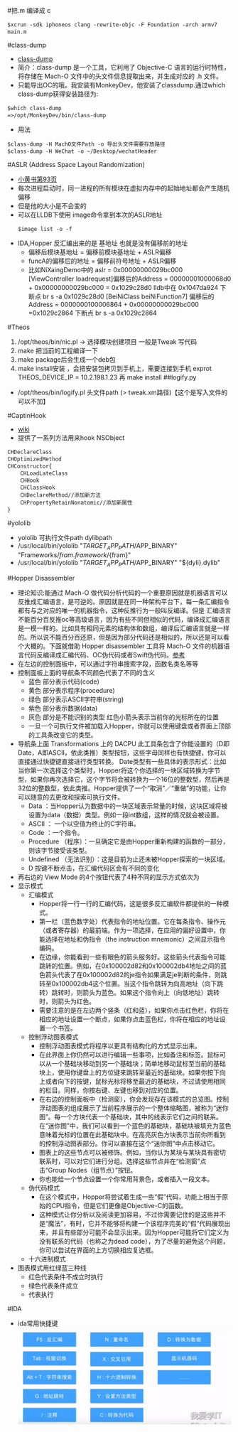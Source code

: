 #把.m 编译成 c 
```
$xcrun -sdk iphoneos clang -rewrite-objc -F Foundation -arch armv7 main.m
```
#class-dump 
- [class-dump](https://juejin.im/post/5bd27205f265da0abd355fcc)
- 简介：class-dump 是一个工具，它利用了 Objective-C 语言的运行时特性，将存储在 Mach-O 文件中的头文件信息提取出来，并生成对应的 .h 文件。
- 只能导出OC的哦。我安装有MonkeyDev，他安装了classdump.通过which class-dump获得安装路径为:
```
$which class-dump 
=>/opt/MonkeyDev/bin/class-dump
```
- 用法
```
$class-dump -H MachO文件Path -o 导出头文件需要存放路径
$class-dump -H WeChat -o ~/Desktop/wechatHeader
```
#ASLR (Address Space Layout Randomization)
- [小黄书第93页](http://theiphonewiki.com/wiki/ASLR)
- 每次进程启动时，同一进程的所有模块在虚拟内存中的起始地址都会产生随机偏移
- 但是他的大小是不会变的
- 可以在LLDB下使用 image命令拿到本次的ASLR地址 
  ```
  $image list -o -f
  ```
- IDA,Hopper 反汇编出来的是 基地址 也就是没有偏移前的地址
  - 偏移后模块基地址 = 偏移前模块基地址 + ASLR偏移
  - funcA的偏移后的地址 = 偏移前符号地址 + ASLR偏移
  - 比如NiXaingDemo中的 aslr = 0x00000000029bc000   
  [ViewController loadrequest]偏移后的Address = 00000001000068d0 + 0x00000000029bc000 
  = 0x1029c28d0
  lldb中在 0x1047da924 下断点 br s -a 0x1029c28d0
  [BeiNiClass beiNiFunction7] 偏移后的Address = 0000000100006864 + 0x00000000029bc000 
  =0x1029c2864 下断点 br s -a 0x1029c2864

#Theos
1. /opt/theos/bin/nic.pl -> 选择模块创建项目 一般是Tweak 写代码
2. make 把当前的工程编译一下
3. make package后会生成一个deb包
4. make install安装 ，会把安装包拷贝到手机上，需要连接到手机  exprot THEOS_DEVICE_IP = 10.2.198.1.23 再 make install
##logify.py
- /opt/theos/bin/logify.pl 头文件path (> tweak.xm路径)【这个是写入文件的可以不加】

#CaptinHook
- [wiki](https://github.com/rpetrich/CaptainHook/wiki)
- 提供了一系列方法用来hook NSObject
```
CHDeclareClass
CHOptimizedMethod
CHConstructor{
    CHLoadLateClass
    CHHook
    CHClassHook
    CHDeclareMethod//添加新方法
    CHPropertyRetainNonatomic//添加新属性
}
```

#yololib
- yololib 可执行文件path dylibpath
- /usr/local/bin/yololib "$TARGET_APP_PATH/$APP_BINARY" "Frameworks/${fram}.framework/${fram}"
- /usr/local/bin/yololib "$TARGET_APP_PATH/$APP_BINARY" "${dyli}.dylib"

#Hopper Disassembler
- 理论知识:能通过 Mach-O 做代码分析代码的一个重要原因就是机器语言可以反推成汇编语言，是可逆的。原因就是在同一种架构平台下，每一条汇编指令都有与之对应的唯一的机器指令，这种反推行为一般叫反编译。但是 汇编语言不能百分百反推oc等高级语言，因为有些不同但相似的代码，编译成汇编语言是一模一样的。比如具有相同元素的结构体和数组，编译后汇编语言就是一样的。所以说不能百分百还原，但是因为部分代码还是相似的，所以还是可以看个大概的。下面就借助 Hopper disassembler 工具将 Mach-O 文件的机器语言代码反编译成汇编代码、OC伪代码或者Swift伪代码。[参考](https://sharex.win/?p=125)
- 在左边的控制面板中，可以通过字符串搜索字段，函数名类名等等
- 控制面板上面的导航条不同颜色代表了不同的含义
  - 蓝色 部分表示代码(code)
  - 黄色 部分表示程序(procedure)
  - 绿色 部分表示ASCII字符串(string)
  - 紫色 部分表示数据(data)
  - 灰色 部分是不能识别的类型 红色小箭头表示当前你的光标所在的位置
  - 一旦一个可执行文件被加载入Hopper，你就可以使用键盘或者界面上顶部的工具条改变它的类型。
- 导航条上面 Transformations 上的 DACPU 此工具条包含了你能设置的（D即Date，A即ASCII，依此类推）类型按钮，这些字母同样也有快捷键，你可以直接通过快捷键直接进行类型转换。 Date类型有一些具体的表示形式：比如当你第一次选择这个类型时，Hopper将这个你选择的一块区域转换为字节型，如果你再次选择它，这个字节将会被转换为一个16位的整数型，然后再是32位的整数型，依此类推。Hopper提供了一个“取消”／“重做”的功能，让你可以随意的去更改和探索可执行文件。
  - Data ：当Hopper认为数据中的一块区域表示常量的时候，这块区域将被设置为data（数据）类型。例如一段int数组，这样的情况就会被设置。
  - ASCII ： 一个以空值为终止的C字符串。
  - Code ：一个指令。
  - Procedure （程序）：一旦确定它是由Hopper重新构建的函数的一部分，则该字节接受该类型。
  - Undefined （无法识别）：这是目前为止还未被Hopper探索的一块区域。
  - D 按键不断点击，在汇编代码区会有不同的变化
- 再右边的 View Mode 的4个按钮代表了4种不同的显示方式依次为
- 显示模式
  - 汇编模式  
    - Hopper将一行一行的汇编代码，这是很多反汇编软件都提供的一种模式。
    - 第一栏（蓝色数字处）代表指令的地址位置。它在每条指令、操作元（或者寄存器）的最前端。作为一项选择，在应用的偏好设置中，你能选择在地址和伪指令（the instruction mnemonic）之间显示指令编码。
    - 在边缘，你能看到一些有眼色的箭头服务好。这些箭头代表指令可能跳转的位置。例如，在0x100002d82和0x100002db4地址之间的蓝色箭头代表了在0x100002d82的je指令如果满足je判断的条件，则跳转至0x100002db4这个位置。当这个指令跳转为向高地址（向下跳转）跳转时，则箭头为蓝色。如果这个指令向上（向低地址）跳转时，则箭头为红色。
    - 需要注意的是在左边两个竖条（红和蓝），如果你点击红色栏，你将在相应的地址设置一个断点，如果你点击蓝色栏，你将在相应的地址设置一个书签。
  - 控制浮动图表模式 
    - 控制浮动图表模式将程序以更具有结构化的方式显示出来。
    - 在此界面上你仍然可以进行编辑一些事项，比如备注和标签。鼠标可以从一个基础块移动到另一个基础块；简单地移动鼠标至当前的基础块上，使用你键盘上的方位键来跳转至最近的基础块。如果你按下向上或者向下的按键，鼠标光标将移至最近的基础块，不过请使用相同的栏目。同样，你按右键、左键也移到对应的位置。
    - 在右边的控制面板中（检测窗），你会发现存在该模式的总览图。控制浮动图表的组成展示了当前程序展示的一个整体缩略图，被称为“迷你图”。每一个方块代表一个基础块，其中的线表示它们之间的联系。在“迷你图”中，我们可以看到一个蓝色的基础块，基础块被填充为蓝色意味着光标的位置在此基础块中。在高亮灰色方块表示当前你所看到的控制浮动图表部分。你可以直接在这个“迷你图”中点击移动它。
    - 图表上的这些节点可以被修饰。例如，当你认为某块与某块具有密切联系时，可以对它们进行分组。选择这些节点并在“检测窗”点击“Group Nodes（组节点）”按钮。
    - 你也能给一个节点设置一个你常用背景色，或者插入一段文本。
  - 伪代码模式 
    - 在这个模式中，Hopper将尝试着生成一些“假”代码，功能上相当于原始的CPU指令，但是它们更像是Objective-C的函数。
    - 这种模式让你分析以及阅读更加容易，不过你需要记住的是这些并不是“魔法”，有时，它并不能够将构建一个该程序完美的“假”代码展现出来，并且有些部分可能不会显示出来。因为Hopper可能将它们定义为没有联系的代码（也称之为dead code），为了尽量的避免这个问题，你可以尝试在界面的上方切换相应复选框。
  - 十六进制模式
- 图表模式用红绿蓝三种线
  - 红色代表条件不成立时执行
  - 绿色代表条件成立
  - 代表执行

#IDA
- ida常用快捷键 ![ida常用快捷键](./Resource/IDA常用快捷键.png)
